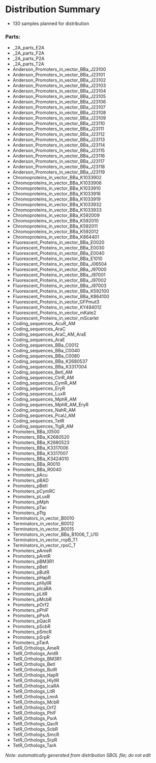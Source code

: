 # Distribution Summary

- 130 samples planned for distribution

### Parts:

- _2A_parts_E2A
- _2A_parts_F2A
- _2A_parts_P2A
- _2A_parts_T2A
- Anderson_Promoters_in_vector_BBa_J23100
- Anderson_Promoters_in_vector_BBa_J23101
- Anderson_Promoters_in_vector_BBa_J23102
- Anderson_Promoters_in_vector_BBa_J23103
- Anderson_Promoters_in_vector_BBa_J23104
- Anderson_Promoters_in_vector_BBa_J23105
- Anderson_Promoters_in_vector_BBa_J23106
- Anderson_Promoters_in_vector_BBa_J23107
- Anderson_Promoters_in_vector_BBa_J23108
- Anderson_Promoters_in_vector_BBa_J23109
- Anderson_Promoters_in_vector_BBa_J23110
- Anderson_Promoters_in_vector_BBa_J23111
- Anderson_Promoters_in_vector_BBa_J23112
- Anderson_Promoters_in_vector_BBa_J23113
- Anderson_Promoters_in_vector_BBa_J23114
- Anderson_Promoters_in_vector_BBa_J23115
- Anderson_Promoters_in_vector_BBa_J23116
- Anderson_Promoters_in_vector_BBa_J23117
- Anderson_Promoters_in_vector_BBa_J23118
- Anderson_Promoters_in_vector_BBa_J23119
- Chromoproteins_in_vector_BBa_K1033902
- Chromoproteins_in_vector_BBa_K1033906
- Chromoproteins_in_vector_BBa_K1033910
- Chromoproteins_in_vector_BBa_K1033916
- Chromoproteins_in_vector_BBa_K1033919
- Chromoproteins_in_vector_BBa_K1033932
- Chromoproteins_in_vector_BBa_K1033933
- Chromoproteins_in_vector_BBa_K592009
- Chromoproteins_in_vector_BBa_K592010
- Chromoproteins_in_vector_BBa_K592011
- Chromoproteins_in_vector_BBa_K592012
- Chromoproteins_in_vector_BBa_K864401
- Fluorescent_Proteins_in_vector_BBa_E0020
- Fluorescent_Proteins_in_vector_BBa_E0030
- Fluorescent_Proteins_in_vector_BBa_E0040
- Fluorescent_Proteins_in_vector_BBa_E1010
- Fluorescent_Proteins_in_vector_BBa_J06504
- Fluorescent_Proteins_in_vector_BBa_J97000
- Fluorescent_Proteins_in_vector_BBa_J97001
- Fluorescent_Proteins_in_vector_BBa_J97002
- Fluorescent_Proteins_in_vector_BBa_J97003
- Fluorescent_Proteins_in_vector_BBa_K592100
- Fluorescent_Proteins_in_vector_BBa_K864100
- Fluorescent_Proteins_in_vector_GFPmut3
- Fluorescent_Proteins_in_vector_KY484012
- Fluorescent_Proteins_in_vector_mKate2
- Fluorescent_Proteins_in_vector_mScarlet
- Coding_sequences_AcuR_AM
- Coding_sequences_AraC
- Coding_sequences_AraC_AM_AraE
- Coding_sequences_AraE
- Coding_sequences_BBa_C0012
- Coding_sequences_BBa_C0040
- Coding_sequences_BBa_C0080
- Coding_sequences_BBa_K2680537
- Coding_sequences_BBa_K3317004
- Coding_sequences_BetI_AM
- Coding_sequences_CinR_AM
- Coding_sequences_CymR_AM
- Coding_sequences_EryR
- Coding_sequences_LuxR
- Coding_sequences_MphR_AM
- Coding_sequences_MphR_AM_EryR
- Coding_sequences_NahR_AM
- Coding_sequences_PcaU_AM
- Coding_sequences_TetR
- Coding_sequences_TtgR_AM
- Promoters_BBa_I0500
- Promoters_BBa_K2680520
- Promoters_BBa_K2680523
- Promoters_BBa_K3317006
- Promoters_BBa_K3317007
- Promoters_BBa_K3424010
- Promoters_BBa_R0010
- Promoters_BBa_R0040
- Promoters_pAcu
- Promoters_pBAD
- Promoters_pBetI
- Promoters_pCymRC
- Promoters_pLuxB
- Promoters_pMph
- Promoters_pTac
- Promoters_pTtg
- Terminators_in_vector_B0010
- Terminators_in_vector_B0012
- Terminators_in_vector_B0015
- Terminators_in_vector_BBa_B1006_T_U10
- Terminators_in_vector_rnpB_T1
- Terminators_in_vector_rpoC_T
- Promoters_pAmeR
- Promoters_pAmtR
- Promoters_pBM3R1
- Promoters_pBetI
- Promoters_pButR
- Promoters_pHapR
- Promoters_pHlyllR
- Promoters_pIcaRA
- Promoters_pLitR
- Promoters_pMcbR
- Promoters_pOrf2
- Promoters_pPhlF
- Promoters_pPsrA
- Promoters_pQacR
- Promoters_pScbR
- Promoters_pSmcR
- Promoters_pSrpR
- Promoters_pTarA
- TetR_Orthologs_AmeR
- TetR_Orthologs_AmtR
- TetR_Orthologs_BM3R1
- TetR_Orthologs_BetI
- TetR_Orthologs_ButR
- TetR_Orthologs_HapR
- TetR_Orthologs_HlyllR
- TetR_Orthologs_IcaRA
- TetR_Orthologs_LitR
- TetR_Orthologs_LmrA
- TetR_Orthologs_McbR
- TetR_Orthologs_Orf2
- TetR_Orthologs_PhlF
- TetR_Orthologs_PsrA
- TetR_Orthologs_QacR
- TetR_Orthologs_ScbR
- TetR_Orthologs_SmcR
- TetR_Orthologs_SrpR
- TetR_Orthologs_TarA

_Note: automatically generated from distribution SBOL file; do not edit_
